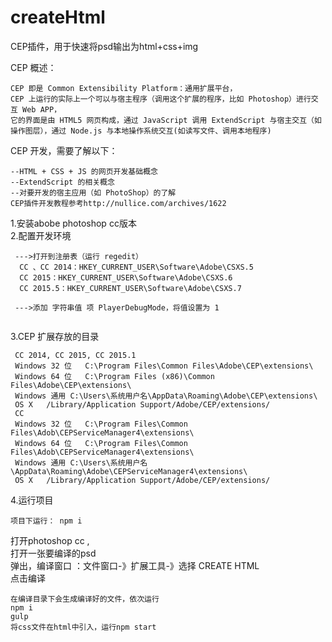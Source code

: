 # createHtml    
CEP插件，用于快速将psd输出为html+css+img    

CEP 概述： 
```
CEP 即是 Common Extensibility Platform：通用扩展平台，    
CEP 上运行的实际上一个可以与宿主程序（调用这个扩展的程序，比如 Photoshop）进行交互 Web APP，    
它的界面是由 HTML5 网页构成，通过 JavaScript 调用 ExtendScript 与宿主交互（如操作图层），通过 Node.js 与本地操作系统交互(如读写文件、调用本地程序)
```


CEP 开发，需要了解以下： 
```
--HTML + CSS + JS 的网页开发基础概念    
--ExtendScript 的相关概念    
--对要开发的宿主应用（如 PhotoShop）的了解    
CEP插件开发教程参考http://nullice.com/archives/1622   
```

1.安装abobe photoshop cc版本        
2.配置开发环境    
```
 --->打开到注册表（运行 regedit）    
  CC 、CC 2014：HKEY_CURRENT_USER\Software\Adobe\CSXS.5    
  CC 2015：HKEY_CURRENT_USER\Software\Adobe\CSXS.6    
  CC 2015.5：HKEY_CURRENT_USER\Software\Adobe\CSXS.7     
  
 --->添加 字符串值 项 PlayerDebugMode，将值设置为 1  
  
```

3.CEP 扩展存放的目录  
```
 CC 2014, CC 2015, CC 2015.1      
 Windows 32 位	C:\Program Files\Common Files\Adobe\CEP\extensions\    
 Windows 64 位	C:\Program Files (x86)\Common Files\Adobe\CEP\extensions\    
 Windows 通用	C:\Users\系统用户名\AppData\Roaming\Adobe\CEP\extensions\    
 OS X	/Library/Application Support/Adobe/CEP/extensions/     
 CC     
 Windows 32 位	C:\Program Files\Common Files\Adob\CEPServiceManager4\extensions\    
 Windows 64 位	C:\Program Files\Common Files\Adob\CEPServiceManager4\extensions\     
 Windows 通用	C:\Users\系统用户名\AppData\Roaming\Adobe\CEPServiceManager4\extensions\     
 OS X	/Library/Application Support/Adobe/CEP/extensions/     

```
   
4.运行项目   
 ```
 项目下运行： npm i 
 ```  
  打开photoshop cc ,     
  打开一张要编译的psd      
  弹出，编译窗口 ：文件窗口-》扩展工具-》选择 CREATE HTML     
  点击编译     
  ```
  在编译目录下会生成编译好的文件，依次运行
  npm i    
  gulp
  将css文件在html中引入，运行npm start  
  ```
     
  
  
  
     
 

